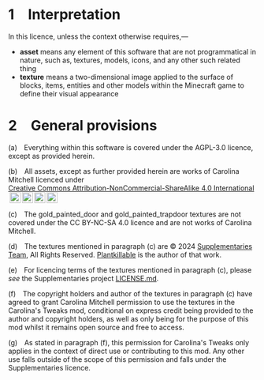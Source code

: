 # 1 Interpretation
In this licence, unless the context otherwise requires,—
* **asset** means any element of this software that are not programmatical in nature, such as, textures, models, icons, and any other such related thing
* **texture** means a two-dimensional image applied to the surface of blocks, items, entities and other models within the Minecraft game to define their visual appearance

# 2 General provisions

(a) Everything within this software is covered under the AGPL-3.0 licence, except as provided herein.

(b) All assets, except as further provided herein are works of Carolina Mitchell licenced under 
  <a href="https://creativecommons.org/licenses/by-nc-sa/4.0/?ref=chooser-v1" target="_blank" rel="license noopener noreferrer" style="display:inline-block;">Creative Commons Attribution-NonCommercial-ShareAlike 4.0 International<img style="height:22px!important;margin-left:3px;vertical-align:text-bottom;" src="https://mirrors.creativecommons.org/presskit/icons/cc.svg?ref=chooser-v1" alt=""><img style="height:22px!important;margin-left:3px;vertical-align:text-bottom;" src="https://mirrors.creativecommons.org/presskit/icons/by.svg?ref=chooser-v1" alt=""><img style="height:22px!important;margin-left:3px;vertical-align:text-bottom;" src="https://mirrors.creativecommons.org/presskit/icons/nc.svg?ref=chooser-v1" alt=""><img style="height:22px!important;margin-left:3px;vertical-align:text-bottom;" src="https://mirrors.creativecommons.org/presskit/icons/sa.svg?ref=chooser-v1" alt=""></a></p>

(c) The gold_painted_door and gold_painted_trapdoor textures are not covered under the CC BY-NC-SA 4.0 licence and are not works of Carolina Mitchell. 

(d) The textures mentioned in paragraph (c) are © 2024 [Supplementaries Team](https://github.com/MehVahdJukaar/Supplementaries), All Rights Reserved. [Plantkillable](https://github.com/Plantkillable) is the author of that work. 

(e) For licencing terms of the textures mentioned in paragraph (c), please _see_ the Supplementaries project [LICENSE.md](https://github.com/MehVahdJukaar/Supplementaries/blob/master/LICENSE.md). 

(f) The copyright holders and author of the textures in paragraph (c) have agreed to grant Carolina Mitchell permission to use the textures in the Carolina's Tweaks mod, conditional on express credit being provided to the author and copyright holders, as well as only being for the purpose of this mod whilst it remains open source and free to access. 

(g) As stated in paragraph (f), this permission for Carolina's Tweaks only applies in the context of direct use or contributing to this mod. Any other use falls outside of the scope of this permission and falls under the Supplementaries licence. 
